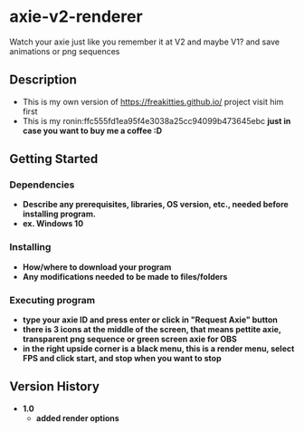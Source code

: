 # axie-v2-renderer

Watch your axie just like you remember it at V2 and maybe V1? and save animations or png sequences

## Description

* This is my own version of <a href="https://freakitties.github.io/">https://freakitties.github.io/</a> project visit him first
* This is my ronin:ffc555fd1ea95f4e3038a25cc94099b473645ebc <b> just in case you want to buy me a coffee :D
  
 
## Getting Started

### Dependencies

* Describe any prerequisites, libraries, OS version, etc., needed before installing program.
* ex. Windows 10

### Installing

* How/where to download your program
* Any modifications needed to be made to files/folders

### Executing program

* type your axie ID and press enter or click in "Request Axie" button
* there is 3 icons at the middle of the screen, that means pettite axie, transparent png sequence or green screen axie for OBS
* in the right upside corner is a black menu, this is a render menu, select FPS and click start, and stop when you want to stop


## Version History

* 1.0
    * added render options
